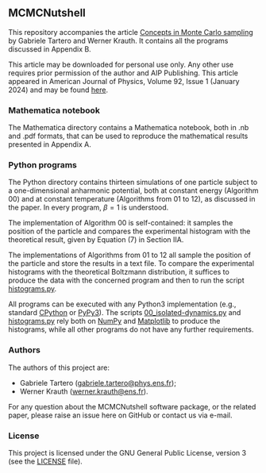 ## MCMCNutshell
This repository accompanies the article 
[Concepts in Monte Carlo sampling](https://github.com/jellyfysh/MCMCNutshell/blob/master/Concepts_in_Monte_Carlo_sampling)
by Gabriele Tartero and Werner Krauth. It contains all the programs
discussed in Appendix B. 

This article may be downloaded for personal use only. 
Any other use requires prior permission of the author and AIP Publishing. 
This article appeared in American Journal of Physics, Volume 92, Issue 1
(January 2024) and may be found [here](https://doi.org/10.1119/5.0176853).

### Mathematica notebook
The Mathematica directory contains a Mathematica notebook, 
both in .nb and .pdf formats, that can be used to reproduce the 
mathematical results presented in Appendix A.

### Python programs
The Python directory contains thirteen simulations of one particle 
subject to a one-dimensional anharmonic potential, both 
at constant energy (Algorithm 00) and at constant temperature
(Algorithms from 01 to 12), as discussed in the paper. 
In every program, $\beta = 1$ is understood.

The implementation of Algorithm 00 is self-contained:
it samples the position of the particle and compares the experimental
histogram with the theoretical result, given by Equation (7) in Section IIA.

The implementations of Algorithms from 01 to 12 all sample the position of the 
particle and store the results in a text file. To compare the experimental
histograms with the theoretical Boltzmann distribution, it suffices to 
produce the data with the concerned program and then to run the script 
[histograms.py](https://github.com/jellyfysh/MCMCNutshell/blob/master/Python/histograms.py).

All programs can be executed with any Python3 implementation 
(e.g., standard [CPython](https://www.python.org/) or 
[PyPy3](https://www.pypy.org/)). The scripts
[00_isolated-dynamics.py](https://github.com/jellyfysh/MCMCNutshell/blob/master/Python/00_isolated-dynamics.py) 
and [histograms.py](https://github.com/jellyfysh/MCMCNutshell/blob/master/Python/histograms.py)
rely both on [NumPy](https://numpy.org/) and 
[Matplotlib](https://matplotlib.org/) to produce the histograms, while
all other programs do not have any further requirements. 


### Authors
The authors of this project are:
* Gabriele Tartero 
([gabriele.tartero@phys.ens.fr](mailto:gabriele.tartero@phys.ens.fr));
* Werner Krauth ([werner.krauth@ens.fr](mailto:werner.krauth@ens.fr)).

For any question about the MCMCNutshell software package, or the related
paper,
please raise an issue here on GitHub or contact us via e-mail.

### License
This project is licensed under the GNU General Public License, 
version 3 (see the 
[LICENSE](https://github.com/jellyfysh/MCMCNutshell/blob/master/LICENSE) 
file).

